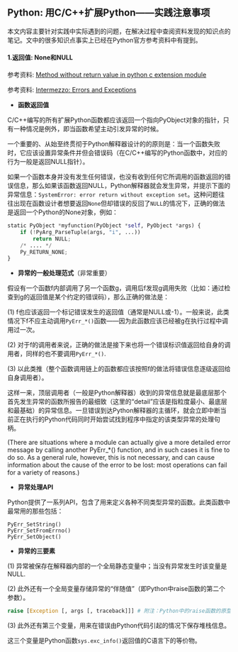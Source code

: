 ## Python: 用C/C++扩展Python——实践注意事项

本文内容主要针对实践中实际遇到的问题，在解决过程中查阅资料发现的知识点的笔记。文中的很多知识点事实上已经在Python官方参考资料中有提到。

#### 1.返回值: None和NULL

参考资料: [Method without return value in python c extension module](https://stackoverflow.com/questions/8450481/method-without-return-value-in-python-c-extension-module)

参考资料: [Intermezzo: Errors and Exceptions](https://docs.python.org/3/extending/extending.html#intermezzo-errors-and-exceptions)

* **函数返回值**

C/C++编写的所有扩展Python函数都应该返回一个指向PyObject对象的指针，只有一种情况是例外，即当函数希望主动引发异常的时候。

一个重要的、从始至终贯彻于Python解释器设计的的原则是：当一个函数失败时，它应该设置异常条件并但会错误码（在C/C++编写的Python函数中，对应的行为一般是返回NULL指针）。

如果一个函数本身并没有发生任何错误，也没有收到任何它所调用的函数返回的错误信息，那么如果该函数返回NULL，Python解释器就会发生异常，并提示下面的异常信息：`SystemError: error return without exception set`。这种问题往往出现在函数设计者想要返回`None`但却错误的反回了`NULL`的情况下，正确的做法是返回一个Python的None对象，例如：

```python
static PyObject *myfunction(PyObject *self, PyObject *args) {
    if (!PyArg_ParseTuple(args, "i", ...))
        return NULL;
    /* .... */
    Py_RETURN_NONE;
}
```

* **异常的一般处理范式**（非常重要）

假设有一个函数f内部调用了另一个函数g，调用后f发现g调用失败（比如：通过检查到g的返回值是某个约定的错误码），那么正确的做法是：

\(1\) f也应该返回一个标记错误发生的返回值（通常是NULL或-1）。一般来说，此类情况下f不应主动调用`PyErr_*()`函数——因为此函数应该已经被g在执行过程中调用过一次。

\(2\) 对于f的调用者来说，正确的做法是接下来也将一个错误标识值返回给自身的调用者，同样的也不要调用`PyErr_*()`.

\(3\) 以此类推（整个函数调用链上的函数都应该按照f的做法将错误信息逐级返回给自身调用者）。

这样一来，顶层调用者（一般是Python解释器）收到的异常信息就是最底层那个首先发生异常的函数所报告的最细致（这里的“detail”应该是指粒度最小、最底层和最基础）的异常信息。一旦错误到达Python解释器的主循环，就会立即中断当前正在执行的Python代码同时开始尝试找到程序中指定的该类型异常的处理句柄。

\(There are situations where a module can actually give a more detailed error message by calling another PyErr\_\*\(\) function, and in such cases it is fine to do so. As a general rule, however, this is not necessary, and can cause information about the cause of the error to be lost: most operations can fail for a variety of reasons.\)

* **异常处理API**

Python提供了一系列API，包含了用来定义各种不同类型异常的函数。此类函数中最常用的那些包括：

`PyErr_SetString()`  
`PyErr_SetFromErrno()`  
`PyErr_SetObject()`

* **异常的三要素**

\(1\) 异常被保存在解释器内部的一个全局静态变量中；当没有异常发生时该变量是NULL.

\(2\) 此外还有一个全局变量存储异常的“伴随值”（即Python中raise函数的第二个参数）。

```python
raise [Exception [, args [, traceback]]] # 附注：Python中的raise函数的原型
```

\(3\) 此外还有第三个变量，用来在错误由Python代码引起的情况下保存堆栈信息。

这三个变量是Python函数`sys.exc_info()`返回值的C语言下的等价物。

